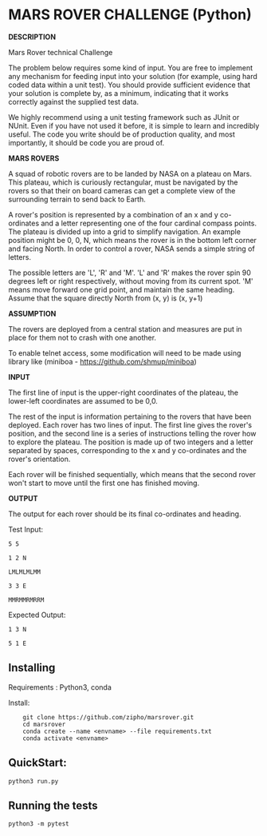 MARS ROVER CHALLENGE (Python)
=============================
**DESCRIPTION**

Mars Rover technical Challenge

The problem below requires some kind of input. You are free to implement any mechanism for feeding input into your solution (for example, using hard coded data within a unit test). You should provide sufficient evidence that your solution is complete by, as a minimum, indicating that it works correctly against the supplied test data.

We highly recommend using a unit testing framework such as JUnit or NUnit. Even if you have not used it before, it is simple to learn and incredibly useful.
The code you write should be of production quality, and most importantly, it should be code you are proud of.

**MARS ROVERS**

A squad of robotic rovers are to be landed by NASA on a plateau on Mars.
This plateau, which is curiously rectangular, must be navigated by the rovers so that their on board cameras can get a complete view of the surrounding terrain to send back to Earth.

A rover's position is represented by a combination of an x and y co-ordinates and a letter representing one of the four cardinal compass points. The plateau is divided up into a grid to simplify navigation. An example position might be 0, 0, N, which means the rover is in the bottom left corner and facing North.
In order to control a rover, NASA sends a simple string of letters. 

The possible letters are 'L', 'R' and 'M'. 'L' and 'R' makes the rover spin 90 degrees left or right respectively, without moving from its current spot.
'M' means move forward one grid point, and maintain the same heading.
Assume that the square directly North from (x, y) is (x, y+1)

**ASSUMPTION**

The rovers are deployed from a central station and measures are put in place for them not to crash with one another.

To enable telnet access, some modification will need to be made using library like (miniboa - https://github.com/shmup/miniboa)
 

**INPUT**

The first line of input is the upper-right coordinates of the plateau, the lower-left coordinates are assumed to be 0,0.

The rest of the input is information pertaining to the rovers that have been deployed. Each rover has two lines of input. The first line gives the rover's position, and the second line is a series of instructions telling the rover how to explore the plateau. The position is made up of two integers and a letter separated by spaces, corresponding to the x and y co-ordinates and the rover's orientation.

Each rover will be finished sequentially, which means that the second rover won't start to move until the first one has finished moving.

**OUTPUT**

The output for each rover should be its final co-ordinates and heading.

Test Input:
```
5 5

1 2 N

LMLMLMLMM

3 3 E

MMRMMRMRRM
```
Expected Output:
```
1 3 N

5 1 E
```
## Installing

Requirements : Python3, conda

Install:
```
    git clone https://github.com/zipho/marsrover.git
    cd marsrover
    conda create --name <envname> --file requirements.txt 
    conda activate <envname>

```
## QuickStart:
```
python3 run.py
```
 
## Running the tests
```
python3 -m pytest
```